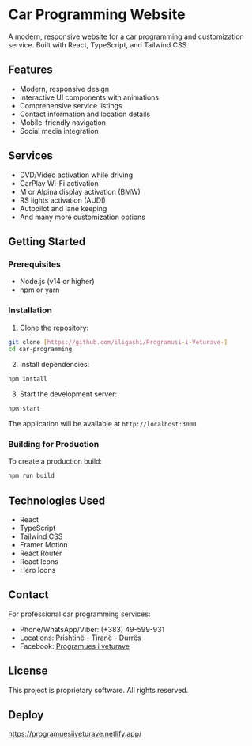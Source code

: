 # Car Programming Website

A modern, responsive website for a car programming and customization service. Built with React, TypeScript, and Tailwind CSS.

## Features

- Modern, responsive design
- Interactive UI components with animations
- Comprehensive service listings
- Contact information and location details
- Mobile-friendly navigation
- Social media integration

## Services

- DVD/Video activation while driving
- CarPlay Wi-Fi activation
- M or Alpina display activation (BMW)
- RS lights activation (AUDI)
- Autopilot and lane keeping
- And many more customization options

## Getting Started

### Prerequisites

- Node.js (v14 or higher)
- npm or yarn

### Installation

1. Clone the repository:
```bash
git clone [https://github.com/iligashi/Programusi-i-Veturave-]
cd car-programming
```

2. Install dependencies:
```bash
npm install
```

3. Start the development server:
```bash
npm start
```

The application will be available at `http://localhost:3000`

### Building for Production

To create a production build:

```bash
npm run build
```

## Technologies Used

- React
- TypeScript
- Tailwind CSS
- Framer Motion
- React Router
- React Icons
- Hero Icons

## Contact

For professional car programming services:
- Phone/WhatsApp/Viber: (+383) 49-599-931
- Locations: Prishtinë - Tiranë - Durrës
- Facebook: [Programues i veturave](https://www.facebook.com/Programuesiveturave)

## License

This project is proprietary software. All rights reserved.

## Deploy 
https://programuesiiveturave.netlify.app/
